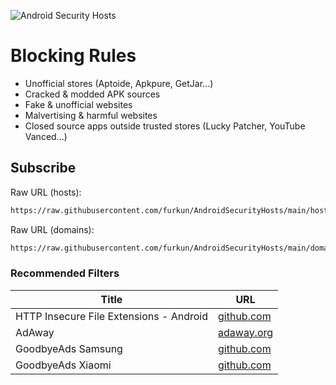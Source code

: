 ![Android Security Hosts](https://repository-images.githubusercontent.com/376935619/25d835df-dc47-4f11-a6c5-4ec5219be679)

# Blocking Rules
- Unofficial stores (Aptoide, Apkpure, GetJar...)
- Cracked & modded APK sources
- Fake & unofficial websites
- Malvertising & harmful websites
- Closed source apps outside trusted stores (Lucky Patcher, YouTube Vanced...)

## Subscribe
Raw URL (hosts):
```sh
https://raw.githubusercontent.com/furkun/AndroidSecurityHosts/main/hosts
```

Raw URL (domains):
```sh
https://raw.githubusercontent.com/furkun/AndroidSecurityHosts/main/domains.txt
```

### Recommended Filters
| Title | URL |
| --- | --- |
| HTTP Insecure File Extensions - Android | [github.com](https://github.com/InnoScorpio/Special-Hosts/blob/master/HTTP_Insecure/File-Extensions/Android.txt) |
| AdAway | [adaway.org](https://adaway.org/hosts.txt) |
| GoodbyeAds Samsung | [github.com](https://github.com/jerryn70/GoodbyeAds/blob/master/Extension/GoodbyeAds-Samsung-AdBlock.txt) |
| GoodbyeAds Xiaomi | [github.com](https://github.com/jerryn70/GoodbyeAds/blob/master/Extension/GoodbyeAds-Xiaomi-Extension.txt) |


